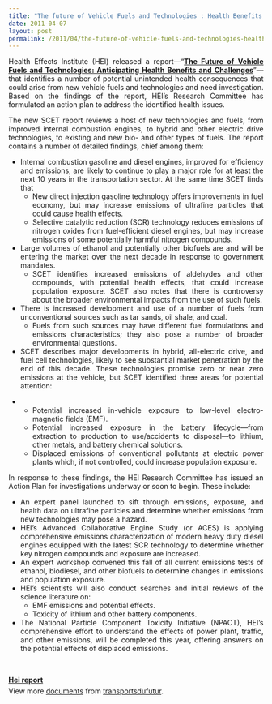 ```yaml
---
title: "The future of Vehicle Fuels and Technologies : Health Benefits and Challenges"
date: 2011-04-07
layout: post
permalink: /2011/04/the-future-of-vehicle-fuels-and-technologies-health-benefits-and-challenges.html
---
```


<p style="text-align: justify">Health Effects Institute (HEI) released a report—“<a href="http://pubs.healtheffects.org/view.php?id=356" target="_blank"><strong>The  Future of Vehicle Fuels and Technologies: Anticipating Health Benefits  and Challenges</strong></a>”—that identifies a number of potential unintended health  consequences that could arise from new vehicle fuels and technologies  and need investigation. Based on the findings of the report, HEI’s  Research Committee has formulated an action plan to address the  identified health issues.</p> <p style="text-align: justify">The new SCET report reviews a host of new technologies and fuels, from  improved internal combustion engines, to hybrid and other electric drive  technologies, to existing and new bio- and other types of fuels. The  report contains a number of detailed findings, chief among them: </p>  <!--more-->   <ul style="text-align: justify"> <li> Internal combustion gasoline and diesel engines, improved for  efficiency and emissions, are likely to continue to play a major role  for at least the next 10 years in the transportation sector. At the same  time SCET finds that <ul> <li>New direct injection gasoline technology offers improvements in  fuel economy, but may increase emissions of ultrafine particles that  could cause health effects.</li> <li>Selective catalytic reduction (SCR) technology reduces emissions  of nitrogen oxides from fuel-efficient diesel engines, but may increase  emissions of some potentially harmful nitrogen compounds.</li> </ul> </li> <li> Large volumes of ethanol and potentially other biofuels are and will be  entering the market over the next decade in response to government  mandates. <ul> <li>SCET identifies increased emissions of aldehydes and other  compounds, with potential health effects, that could increase population  exposure. SCET also notes that there is controversy about the broader  environmental impacts from the use of such fuels.</li> </ul> </li> <li> There is increased development and use of a number of fuels from unconventional sources such as tar sands, oil shale, and coal. <ul> <li>Fuels from such sources may have different fuel formulations  and emissions characteristics; they also pose a number of broader  environmental questions.</li> </ul> </li> <li> SCET describes major developments in hybrid, all-electric drive, and  fuel cell technologies, likely to see substantial market penetration by  the end of this decade. These technologies promise zero or near zero  emissions at the vehicle, but SCET identified three areas for potential attention: </li> </ul> <ul style="text-align: justify"> <li>  <ul> <li>Potential increased in-vehicle exposure to low-level electro-magnetic fields (EMF).</li> <li>Potential increased exposure in the battery lifecycle—from  extraction to production to use/accidents to disposal—to lithium, other  metals, and battery chemical solutions.</li> <li>Displaced emissions of conventional pollutants at electric power  plants which, if not controlled, could increase population exposure.</li> </ul> </li> </ul> <p style="text-align: justify">In response to these findings, the HEI Research Committee has issued an  Action Plan for investigations underway or soon to begin. These include:</p> <ul style="text-align: justify"> <li> An expert panel launched to sift through emissions, exposure, and health  data on ultrafine particles and determine whether emissions from new  technologies may pose a hazard.</li> <li> HEI’s Advanced Collaborative Engine Study (or ACES) is applying  comprehensive emissions characterization of modern heavy duty diesel  engines equipped with the latest SCR technology to determine whether key  nitrogen compounds and exposure are increased.</li> <li> An expert workshop convened this fall of all current emissions tests of  ethanol, biodiesel, and other biofuels to determine changes in emissions  and population exposure.</li> <li> HEI’s scientists will also conduct searches and initial reviews of the science literature on: <ul> <li>EMF emissions and potential effects.</li> <li>Toxicity of lithium and other battery components.</li> </ul> </li> <li> The National Particle Component Toxicity Initiative (NPACT), HEI’s  comprehensive effort to understand the effects of power plant, traffic,  and other emissions, will be completed this year, offering answers on  the potential effects of displaced emissions.</li> </ul> <p style="text-align: justify"> </p> <div id="__ss_7545300" style="width: 477px"><strong style="margin: 12px 0 4px"><a href="http://www.slideshare.net/transportsdufutur/hei-report" title="Hei report">Hei report</a></strong>        <div style="padding: 5px 0 12px">View more <a href="http://www.slideshare.net/">documents</a> from <a href="http://www.slideshare.net/transportsdufutur">transportsdufutur</a>.</div> </div>
